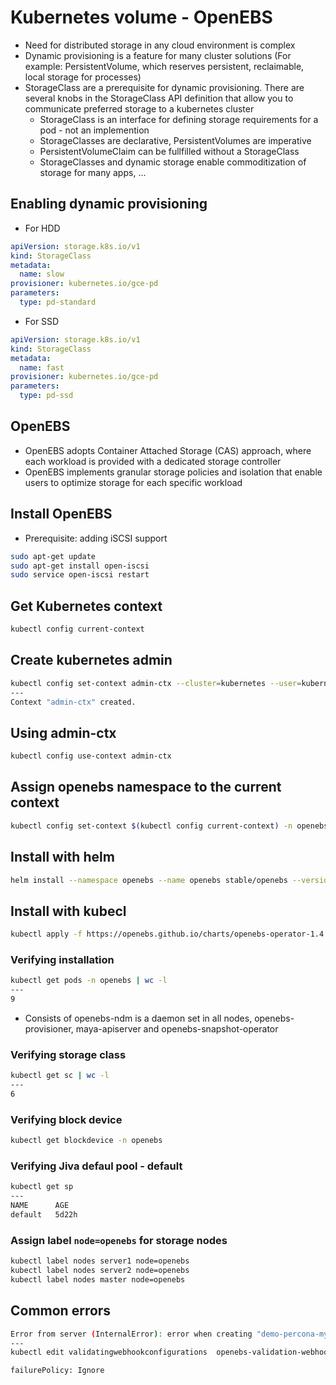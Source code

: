 # Kubernetes volume - OpenEBS
- Need for distributed storage in any cloud environment is complex
- Dynamic provisioning is a feature for many cluster solutions (For example: PersistentVolume, which reserves persistent, reclaimable, local storage for processes)
- StorageClass are a prerequisite for dynamic provisioning. There are several knobs in the StorageClass API definition that allow you to communicate preferred storage to a kubernetes cluster 
  - StorageClass is an interface for defining storage requirements for a pod - not an implemention 
  - StorageClasses are declarative, PersistentVolumes are imperative
  - PersistentVolumeClaim can be fullfilled without a StorageClass 
  - StorageClasses and dynamic storage enable commoditization of storage for many apps, ...
## Enabling dynamic provisioning
- For HDD
```yaml
apiVersion: storage.k8s.io/v1
kind: StorageClass
metadata:
  name: slow
provisioner: kubernetes.io/gce-pd
parameters:
  type: pd-standard
```
- For SSD
```yaml
apiVersion: storage.k8s.io/v1
kind: StorageClass
metadata:
  name: fast
provisioner: kubernetes.io/gce-pd
parameters:
  type: pd-ssd
```

## OpenEBS
- OpenEBS adopts Container Attached Storage (CAS) approach, where each workload is provided with a dedicated storage controller
- OpenEBS implements granular storage policies and isolation that enable users to optimize storage for each specific workload

## Install OpenEBS
- Prerequisite: adding iSCSI support
```bash
sudo apt-get update
sudo apt-get install open-iscsi
sudo service open-iscsi restart
```

## Get Kubernetes context
```bash
kubectl config current-context
```

## Create kubernetes admin
```bash
kubectl config set-context admin-ctx --cluster=kubernetes --user=kubernetes-admin
---
Context "admin-ctx" created.
```
## Using admin-ctx
```bash
kubectl config use-context admin-ctx
```
## Assign openebs namespace to the current context
```bash
kubectl config set-context $(kubectl config current-context) -n openebs
```

## Install with helm
```bash
helm install --namespace openebs --name openebs stable/openebs --version 1.4.0
```

## Install with kubecl
```bash
kubectl apply -f https://openebs.github.io/charts/openebs-operator-1.4.0.yaml
```

### Verifying installation
```bash
kubectl get pods -n openebs | wc -l
---
9
```
- Consists of openebs-ndm is a daemon set in all nodes, openebs-provisioner, maya-apiserver and openebs-snapshot-operator

### Verifying storage class
```bash
kubectl get sc | wc -l
---
6
```

### Verifying block device
```bash
kubectl get blockdevice -n openebs
```

### Verifying Jiva defaul pool - default
```bash
kubectl get sp
---
NAME      AGE
default   5d22h
```

### Assign label `node=openebs` for storage nodes
```bash
kubectl label nodes server1 node=openebs
kubectl label nodes server2 node=openebs
kubectl label nodes master node=openebs
```

## Common errors
```bash
Error from server (InternalError): error when creating "demo-percona-mysql-pvc.yaml": Internal error occurred: failed calling webhook "admission-webhook.openebs.io": Post "https://admission-server-svc.openebs.svc:443/validate?timeout=5s": context deadline exceeded
---
kubectl edit validatingwebhookconfigurations  openebs-validation-webhook-cfg

failurePolicy: Ignore 
```